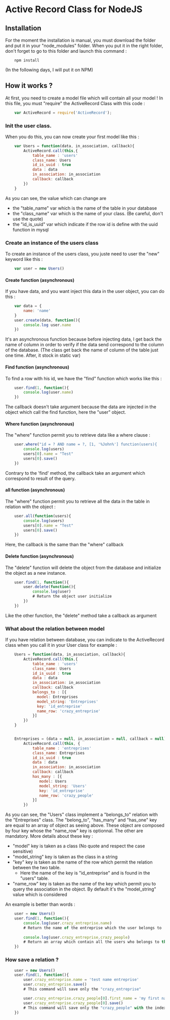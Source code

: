 Active Record Class for NodeJS
===============


## Installation

For the moment the installation is manual, you must download the folder and put it in your "node_modules" folder.
When you put it in the right folder, don't forget to go to this folder and launch this command :
```Shell
	npm install
```
(In the following days, I will put it on NPM)


## How it works ?

At first, you need to create a model file which will contain all your model !
In this file, you must "require" the ActiveRecord Class with this code :
```javascript
	var ActiveRecord = require('ActiveRecord');
```

### Init the user class.

When you do this, you can now create your first model like this :
```javascript
	var Users = function(data, in_association, callback){
		ActiveRecord.call(this,{
		    table_name : 'users'
		    class_name: Users
		    id_is_uuid : true
		    data : data
		    in_association: in_association
		    callback: callback
		})
	}
```
As you can see, the value which can change are
- the "table_name" var which is the name of the table in your database
- the "class_name" var which is the name of your class. (Be careful, don't use the quote)
- the "id_is_uuid" var which indicate if the row id is define with the uuid function in mysql


### Create an instance of the users class

To create an instance of the users class, you juste need to user the "new" keyword like this :
```javascript
	var user = new Users()
```

#### Create function (asynchronous)
If you have data, and you want inject this data in the user object, you can do this :
```javascript
	var data = {
		name: 'name'
	}
	user.create(data, function(){
		console.log user.name
	})
```
It's an asynchronous function because before injecting data, I get back the name of column in order to verify if the data send correspond to the column of the database. (The class get back the name of column of the table just one time. After, it stock in static var)



#### Find function (asynchronous)

To find a row with his id, we have the "find" function which works like this :
```javascript
	user.find(1, function(){
		console.log(user.name)
	})
```
The callback doesn't take argument because the data are injected in the object which call the find function, here the "user" object.


#### Where function (asynchronous)
The "where" function permit you to retrieve data like a where clause :
```javascript
	user.where("id = ? AND name = ?, [1, '%John%'] function(users){
		console.log(users)
		users[0].name = "Test"
		users[0].save()
	})
```
Contrary to the 'find' method, the callback take an argument which correspond to result of the query.


#### all function (asynchronous)
The "where" function permit you to retrieve all the data in the table in relation with the object :
```javascript
	user.all(function(users){
		console.log(users)
		users[0].name = "Test"
		users[0].save()
	})
```
Here, the callback is the same than the "where" callback


#### Delete function (asynchronous)

The "delete" function will delete the object from the database and initialize the object as a new instance.
```javascript
	user.find(1, function(){
		user.delete(function(){
			console.log(user)
			# Return the object user initialize
		})
	})
```
Like the other function, the "delete" method take a callback as argument


### What about the relation between model

If you have relation between database, you can indicate to the ActiveRecord class when you call it in your User class for example :
```javascript
	Users = function(data, in_association, callback){
		ActiveRecord.call(this,{
			table_name : 'users'
			class_name: Users
			id_is_uuid : true
			data : data
			in_association: in_association
			callback: callback
			belongs_to : [{
			  model: Entreprises
			  model_string: 'Entreprises'
			  key: 'id_entreprise'
			  name_row: 'crazy_entreprise'
			}]
		})
	}


	Entreprises = (data = null, in_association = null, callback = null)->
		ActiveRecord.call(this, {
			table_name : 'entreprises'
			class_name: Entreprises
			id_is_uuid : true
			data : data
			in_association: in_association
			callback: callback
			has_many : [{
			   model: Users
			   model_string: 'Users'
			   key: 'id_entreprise'
			   name_row: 'crazy_people'
			}]
		})
```
As you can see, the "Users" class implement a "belongs_to" relation with the "Entreprises" class.
The "belong_to", "has_many" and "has_one" key are equal to an array of object as seeing above.
These object are composed by four key whose the "name_row" key is optionnal. The other are mandatory.
More details about these key :
- "model" key is taken as a class (No quote and respect the case sensitive)
- "model_string" key is taken as the class in a string
- "key" key is taken as the name of the row which permit the relation between the two table.
	- Here the name of the key is "id_entreprise" and is found in the "users" table.
- "name_row" key is taken as the name of the key which permit you to query the association in the object. By default it's the "model_string" value which is considered

An example is better than words :

```javascript
	user = new Users()
	user.find(1, function(){
		console.log(user.crazy_entreprise.name)
		# Return the name of the entreprise which the user belongs to
		
		console.log(user.crazy_entreprise.crazy_people)
		# Return an array which contain all the users who belongs to this entreprise
	})
```


### How save a relation ?

```javascript
	user = new Users()
	user.find(1, function(){
		user.crazy_entreprise.name = 'test name entreprise'
		user.crazy_entreprise.save()
		# This command will save only the "crazy_entreprise"

		user.crazy_entreprise.crazy_people[0].first_name = 'my first name'
		user.crazy_entreprise.crazy_people[0].save()
		# This command will save only the "crazy_people" with the index 0
	})
```


	